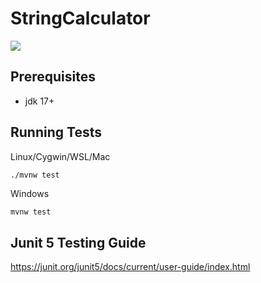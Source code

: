 # StringCalculator
![](https://codebuild.eu-north-1.amazonaws.com/badges?uuid=eyJlbmNyeXB0ZWREYXRhIjoiRTNVbUU1VTJKMldsdlVLeXlQS1Q1bVlQM25CcHdHZmJrakt4dzhnSHFaQ2FERWNYYlo5WHoyN3FjYlcvM21JWjdSMGxpMEdZWnJySVNWd1dWMnlzWmU0PSIsIml2UGFyYW1ldGVyU3BlYyI6IjYwRmVkT2luVDJsWFY5VTEiLCJtYXRlcmlhbFNldFNlcmlhbCI6MX0%3D&branch=main)
## Prerequisites
- jdk 17+

## Running Tests
Linux/Cygwin/WSL/Mac
```bash
./mvnw test
```
Windows
```batch
mvnw test
```

## Junit 5 Testing Guide
https://junit.org/junit5/docs/current/user-guide/index.html

